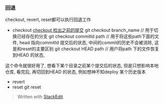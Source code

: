 ### 回退
checkout, revert, reset都可以执行回退工作

* checkout
[checkout 检出之前的提交](https://github.com/geeeeeeeeek/git-recipes/wiki/2.5-%E6%A3%80%E5%87%BA%E4%B9%8B%E5%89%8D%E7%9A%84%E6%8F%90%E4%BA%A4)
git checkout branch_name // 用于切换已经存在的分支
git checkout commitId path // 用于将这些path下面的文件, head 指向commitId 提交后的状态, 中间的commit的历史不会被消除, 这是和reset的主要区别
git checkout HEAD path // 用户将path 下的文件恢复到HEAD 的状态, 

这个命令就很好用了, 想看下某个目录之前某个提交后的状态, 但是只想影响本地仓库, 看完后, 再切回到HEAD 的状态, 例如想神不知deploy 某个历史版本
* revert
* reset
git reset 


> Written with [StackEdit](https://stackedit.io/).
<!--stackedit_data:
eyJoaXN0b3J5IjpbODYzMTk5ODg3LC02MzgyMDQxODQsLTE5MD
c3ODBdfQ==
-->